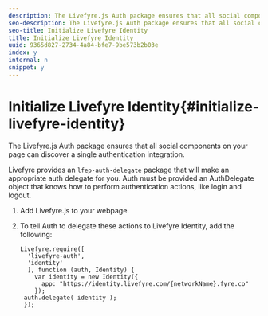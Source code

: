 ```yaml
---
description: The Livefyre.js Auth package ensures that all social components on your page can discover a single authentication integration.
seo-description: The Livefyre.js Auth package ensures that all social components on your page can discover a single authentication integration.
seo-title: Initialize Livefyre Identity
title: Initialize Livefyre Identity
uuid: 9365d827-2734-4a84-bfe7-9be573b2b03e
index: y
internal: n
snippet: y
---
```


# Initialize Livefyre Identity{#initialize-livefyre-identity}

The Livefyre.js Auth package ensures that all social components on your page can discover a single authentication integration.

Livefyre provides an `lfep-auth-delegate` package that will make an appropriate auth delegate for you. Auth must be provided an AuthDelegate object that knows how to perform authentication actions, like login and logout.

1. Add Livefyre.js to your webpage.
1. To tell Auth to delegate these actions to Livefyre Identity, add the following:

   ```
   Livefyre.require([ 
     'livefyre-auth', 
     'identity' 
     ], function (auth, Identity) { 
       var identity = new Identity({ 
         app: "https://identity.livefyre.com/{networkName}.fyre.co" 
       }); 
    auth.delegate( identity ); 
    });
   ```

